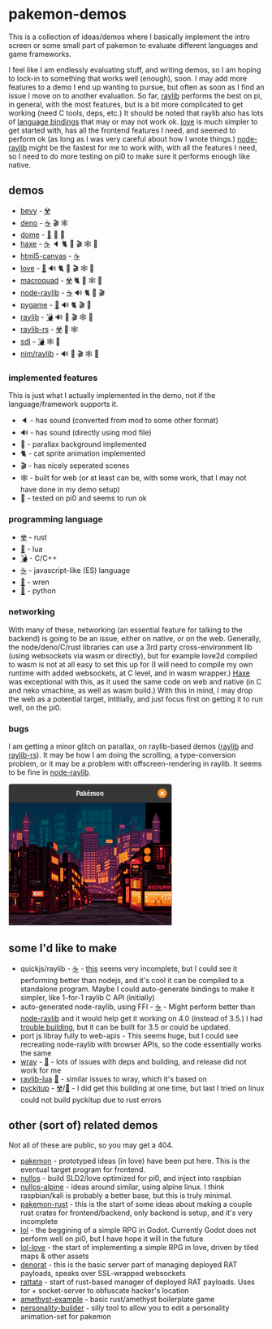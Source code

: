 # pakemon-demos

This is a collection of ideas/demos where I basically implement the intro screen or some small part of pakemon to evaluate different languages and game frameworks.

I feel like I am endlessly evaluating stuff, and writing demos, so I am hoping to lock-in to something that works well (enough), soon. I may add more features to a demo I end up wanting to pursue, but often as soon as I find an issue I move on to another evaluation. So far, [raylib](raylib/) performs the best on pi, in general, with the most features, but is a bit more complicated to get working (need C tools, deps, etc.) It should be noted that raylib also has lots of [language bindings](https://github.com/raysan5/raylib/blob/master/BINDINGS.md) that may or may not work ok. [love](love/) is much simpler to get started with, has all the frontend features I need, and seemed to perform ok (as long as I was very careful about how I wrote things.) [node-raylib](node-raylib/) might be the fastest for me to work with, with all the features I need, so I need to do more testing on pi0 to make sure it performs enough like native.


## demos

- [bevy](bevy/) - [☢️](https://www.rust-lang.org/)
- [deno](deno/) - [☕](https://developer.mozilla.org/en-US/docs/Web/JavaScript/Reference) 🎬 🕸️
- [dome](dome/) - [🐤](https://wren.io/) 🌄 🥧 
- [haxe](haxe/) - [☕](https://developer.mozilla.org/en-US/docs/Web/JavaScript/Reference) 🔈 🐈 🌄 🎬 🕸️ 🥧 
- [html5-canvas](html5-canvas/) - [☕](https://developer.mozilla.org/en-US/docs/Web/JavaScript/Reference) 
- [love](love/) - [🌙](https://www.lua.org/) 🔊 🐈 🌄 🎬 🕸️ 🥧
- [macroquad](macroquad/) - [☢️](https://www.rust-lang.org/) 🐈 🌄 🕸️ 🥧
- [node-raylib](node-raylib/) - [☕](https://developer.mozilla.org/en-US/docs/Web/JavaScript/Reference) 🔊 🐈 🌄 🎬
- [pygame](pygame/) - [🐍](https://www.python.org/) 🔊 🐈 🎬 🌄
- [raylib](raylib/) - [💣](https://en.cppreference.com/w/c/language) 🔊 🌄 🎬 🕸️ 🥧
- [raylib-rs](raylib-rs/) - [☢️](https://www.rust-lang.org/) 🌄 🕸️
- [sdl](sdl/) - [💣](https://en.cppreference.com/w/c/language) 🕸️ 🥧
- [nim/raylib](nim-ray/) - 🔊 🌄 🎬 🕸️ 🥧

### implemented features

This is just what I actually implemented in the demo, not if the language/framework supports it.

- 🔈 - has sound (converted from mod to some other format)
- 🔊 - has sound (directly using mod file)
- 🌄 - parallax background implemented
- 🐈 - cat sprite animation implemented
- 🎬 - has nicely seperated scenes
- 🕸️ - built for web (or at least can be, with some work, that I may not have done in my demo setup)
- 🥧 - tested on pi0 and seems to run ok


### programming language

- [☢️](https://www.rust-lang.org/) - rust
- [🌙](https://www.lua.org/) - lua
- [💣](https://en.cppreference.com/w/c/language) - C/C++
- [☕](https://developer.mozilla.org/en-US/docs/Web/JavaScript/Reference) - javascript-like (ES) language
- [🐤](https://wren.io/) - wren
- [🐍](https://www.python.org/) - python


### networking

With many of these, networking (an essential feature for talking to the backend) is going to be an issue, either on native, or on the web. Generally, the node/deno/C/rust libraries can use a 3rd party cross-environment lib (using websockets via wasm or directly), but for example love2d compiled to wasm is not at all easy to set this up for (I will need to compile my own runtime with added websockets, at C level, and in wasm wrapper.) [Haxe](haxe/) was exceptional with this, as it used the same code on web and native (in C and neko vmachine, as well as wasm build.) With this in mind, I may drop the web as a potential target, intitially, and just focus first on getting it to run well, on the pi0.


### bugs

I am getting a minor glitch on parallax, on raylib-based demos ([raylib](raylib/) and [raylib-rs](raylib-rs/)). It may be how I am doing the scrolling, a type-conversion problem, or it may be a problem with offscreen-rendering in raylib. It seems to be fine in [node-raylib](node-raylib/).

![parallax-error](parallax_error.png)


## some I'd like to make

- quickjs/raylib - [☕](https://developer.mozilla.org/en-US/docs/Web/JavaScript/Reference) - [this](https://github.com/sntg-p/QuickJS-raylib) seems very incomplete, but I could see it performing better than nodejs, and it's cool it can be compiled to a standalone program. Maybe I could auto-generate bindings to make it simpler, like 1-for-1 raylib C API (initially)
- auto-generated node-raylib, using FFI - [☕](https://developer.mozilla.org/en-US/docs/Web/JavaScript/Reference) - Might perform better than [node-raylib](node-raylib/) and it would help get it working on 4.0 (instead of 3.5.) I had [trouble building](https://github.com/RobLoach/node-raylib/issues/98), but it can be built for 3.5 or could be updated.
- port js libray fully to web-apis - This seems huge, but I could see recreating node-raylib with browser APIs, so the code essentially works the same 
- [wray](https://github.com/TSnake41/raylib-wren) - [🐤](https://wren.io/) - lots of issues with deps and building, and release did not work for me
- [raylib-lua](https://github.com/TSnake41/raylib-lua) [🌙](https://www.lua.org/) - similar issues to wray, which it's based on
- [pyckitup](pyckitup/) - [☢️](https://www.rust-lang.org/)/[🐍](https://www.python.org/) - I did get this building at one time, but last I tried on linux could not build pyckitup due to rust errors


## other (sort of) related demos

Not all of these are public, so you may get a 404.

- [pakemon](https://github.com/notnullgames/pakemon) - prototyped ideas (in love) have been put here. This is the eventual target program for frontend.
- [nullos](https://github.com/notnullgames/nullos) - build SLD2/love optimized for pi0, and inject into raspbian
- [nullos-alpine](https://github.com/notnullgames/nullos-alpine) - ideas around similar, using alpine linux. I think raspbian/kali is probably a better base, but this is truly minimal.
- [pakemon-rust](https://github.com/notnullgames/pakemon-rust) - this is the start of some ideas about making a couple rust crates for frontend/backend, only backend is setup, and it's very incomplete
- [lol](https://github.com/notnullgames/lol) - the beggining of a simple RPG in Godot. Currently Godot does not perform well on pi0, but I have hope it will in the future
- [lol-love](https://github.com/notnullgames/lol-love) - the start of implementing a simple RPG in love, driven by tiled maps & other assets
- [denorat](https://github.com/notnullgames/denorat) - this is the basic server part of managing deployed RAT payloads, speaks over SSL-wrapped websockets
- [rattata](https://github.com/notnullgames/rattata) - start of rust-based manager of deployed RAT payloads. Uses tor + socket-server to obfuscate hacker's location 
- [amethyst-example](https://github.com/notnullgames/amethyst-example) - basic rust/amethyst boilerplate game
- [personality-builder](https://github.com/notnullgames/pakemon-personalitybuilder) - silly tool to allow you to edit a personality animation-set for pakemon
